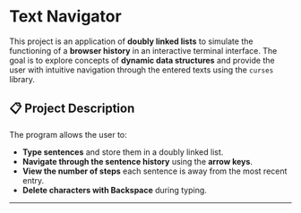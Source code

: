# Text Navigator

This project is an application of **doubly linked lists** to simulate the functioning of a **browser history** in an interactive terminal interface. The goal is to explore concepts of **dynamic data structures** and provide the user with intuitive navigation through the entered texts using the `curses` library.

## 📋 Project Description

The program allows the user to:
- **Type sentences** and store them in a doubly linked list.
- **Navigate through the sentence history** using the **arrow keys**.
- **View the number of steps** each sentence is away from the most recent entry.
- **Delete characters with Backspace** during typing.
---
